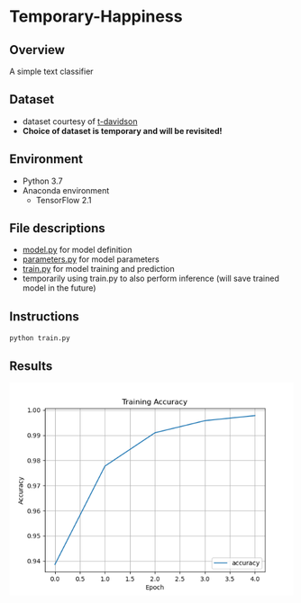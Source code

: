 # Temporary-Happiness
## Overview
A simple text classifier

## Dataset
* dataset courtesy of [t-davidson](https://github.com/t-davidson/hate-speech-and-offensive-language/tree/master/data)
* **Choice of dataset is temporary and will be revisited!**

## Environment
* Python 3.7
* Anaconda environment
  * TensorFlow 2.1

## File descriptions
* [model.py](https://github.com/mikepatel/Temporary-Happiness/blob/master/model.py) for model definition
* [parameters.py](https://github.com/mikepatel/Temporary-Happiness/blob/master/parameters.py) for model parameters
* [train.py](https://github.com/mikepatel/Temporary-Happiness/blob/master/train.py) for model training and prediction
 * temporarily using train.py to also perform inference (will save trained model in the future)

## Instructions
```
python train.py
```

## Results
![](https://github.com/mikepatel/Temporary-Happiness/blob/master/training_accuracy.png)

